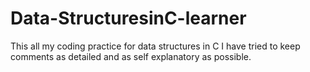 # Data-StructuresinC-learner
This all my coding practice for data structures in C
I have tried to keep comments as detailed and as self explanatory as possible. 
